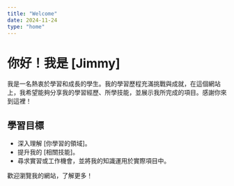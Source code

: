 ```yaml
---
title: "Welcome"
date: 2024-11-24
type: "home"
---
```


# 你好！我是 [Jimmy]

我是一名熱衷於學習和成長的學生。我的學習歷程充滿挑戰與成就，在這個網站上，我希望能夠分享我的學習經歷、所學技能，並展示我所完成的項目。感謝你來到這裡！

## 學習目標

- 深入理解 [你學習的領域]。
- 提升我的 [相關技能]。
- 尋求實習或工作機會，並將我的知識運用於實際項目中。

歡迎瀏覽我的網站，了解更多！